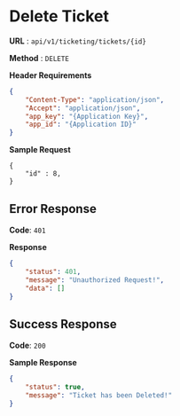 # Delete Ticket

**URL** : `api/v1/ticketing/tickets/{id}`

**Method** : `DELETE`

**Header Requirements**
```json
{
    "Content-Type": "application/json",
    "Accept": "application/json",
    "app_key": "{Application Key}",
    "app_ïd": "{Application ID}"
}
```

**Sample Request**
```array
{
	"id" : 8,
}
```

## Error Response


**Code**: `401`

**Response**
```json
{
    "status": 401,
    "message": "Unauthorized Request!",
    "data": []
}
```

## Success Response
**Code**: `200`

**Sample Response**
```json
{
    "status": true,
    "message": "Ticket has been Deleted!"
}
```
